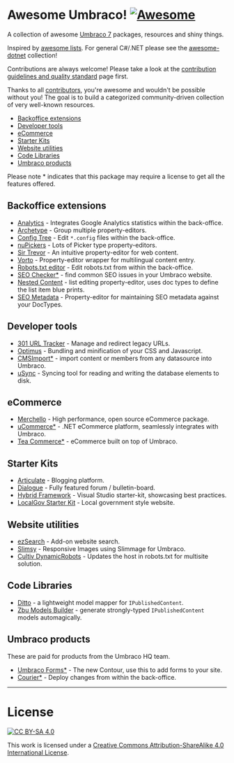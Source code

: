 # Awesome Umbraco! [![Awesome](https://cdn.rawgit.com/sindresorhus/awesome/d7305f38d29fed78fa85652e3a63e154dd8e8829/media/badge.svg)](https://github.com/sindresorhus/awesome)

A collection of awesome [Umbraco 7](http://umbraco.com/) packages, resources and shiny things.

Inspired by [awesome lists](https://github.com/sindresorhus/awesome). For general C#/.NET please see the [awesome-dotnet](https://github.com/quozd/awesome-dotnet/) collection!

Contributions are always welcome! Please take a look at the [contribution guidelines and quality standard](https://github.com/leekelleher/awesome-umbraco/blob/master/CONTRIBUTING.md) page first.

Thanks to all [contributors](https://github.com/leekelleher/awesome-umbraco/graphs/contributors), you're awesome and wouldn't be possible without you! The goal is to build a categorized community-driven collection of very well-known resources.

* [Backoffice extensions](#backoffice-extensions)
* [Developer tools](#developer-tools)
* [eCommerce](#ecommerce)
* [Starter Kits](#starter-kits)
* [Website utilities](#website-utilities)
* [Code Libraries](#code-libraries)
* [Umbraco products](#umbraco-products)

Please note * indicates that this package may require a license to get all the features offered.  

## Backoffice extensions

* [Analytics](http://our.umbraco.org/projects/backoffice-extensions/analytics) - Integrates Google Analytics statistics within the back-office.
* [Archetype](http://our.umbraco.org/projects/backoffice-extensions/archetype) - Group multiple property-editors. 
* [Config Tree](http://our.umbraco.org/projects/developer-tools/config-tree) - Edit `*.config` files within the back-office.
* [nuPickers](http://our.umbraco.org/projects/backoffice-extensions/nupickers) - Lots of Picker type property-editors.
* [Sir Trevor](http://our.umbraco.org/projects/backoffice-extensions/sir-trevor) - An intuitive property-editor for web content.
* [Vorto](http://our.umbraco.org/projects/backoffice-extensions/vorto) - Property-editor wrapper for multilingual content entry.
* [Robots.txt editor](https://our.umbraco.org/projects/developer-tools/robotstxt-editor) - Edit robots.txt from within the back-office.
* [SEO Checker*](http://soetemansoftware.nl/seo-checker) - find common SEO issues in your Umbraco website.
* [Nested Content](https://our.umbraco.org/projects/backoffice-extensions/nested-content/) - list editing property-editor, uses doc types to define the list item blue prints.
* [SEO Metadata](https://our.umbraco.org/projects/backoffice-extensions/seo-metadata-for-umbraco/) - Property-editor for maintaining SEO metadata against your DocTypes.

## Developer tools

* [301 URL Tracker](http://our.umbraco.org/projects/developer-tools/301-url-tracker) - Manage and redirect legacy URLs.
* [Optimus](http://our.umbraco.org/projects/developer-tools/optimus) - Bundling and minification of your CSS and Javascript.
* [CMSImport*](http://soetemansoftware.nl/cmsimport) - import content or members from any datasource into Umbraco.
* [uSync](https://our.umbraco.org/projects/developer-tools/usync/) - Syncing tool for reading and writing the database elements to disk.

## eCommerce

* [Merchello](http://www.merchello.com/) - High performance, open source eCommerce package.
* [uCommerce*](http://www.ucommerce.net/) - .NET eCommerce platform, seamlessly integrates with Umbraco.
* [Tea Commerce*](http://www.teacommerce.net/) - eCommerce built on top of Umbraco.

## Starter Kits

* [Articulate](http://our.umbraco.org/projects/starter-kits/articulate) - Blogging platform.
* [Dialogue](http://our.umbraco.org/projects/collaboration/dialogue) -  Fully featured forum / bulletin-board.
* [Hybrid Framework](http://our.umbraco.org/projects/developer-tools/hybrid-framework-for-umbraco-v7) - Visual Studio starter-kit, showcasing best practices.
* [LocalGov Starter Kit](http://our.umbraco.org/projects/starter-kits/localgov-starter-kit) - Local government style website.

## Website utilities

* [ezSearch](http://our.umbraco.org/projects/website-utilities/ezsearch) - Add-on website search.
* [Slimsy](http://our.umbraco.org/projects/website-utilities/slimsy) - Responsive Images using Slimmage for Umbraco.
* [Cultiv DynamicRobots](https://our.umbraco.org/projects/website-utilities/cultiv-dynamicrobots) - Updates the host in robots.txt for multisite solution.

## Code Libraries

* [Ditto](https://our.umbraco.org/projects/developer-tools/ditto/) - a lightweight model mapper for `IPublishedContent`.
* [Zbu Models Builder](https://github.com/zpqrtbnk/Zbu.ModelsBuilder) - generate strongly-typed `IPublishedContent` models automagically.

## Umbraco products

These are paid for products from the Umbraco HQ team.

* [Umbraco Forms*](http://umbraco.com/forms) - The new Contour, use this to add forms to your site.
* [Courier*](http://umbraco.com/products/more-add-ons/courier-2) - Deploy changes from within the back-office.

---

# License

[![CC BY-SA 4.0](https://i.creativecommons.org/l/by-sa/4.0/88x31.png)](http://creativecommons.org/licenses/by-sa/4.0/)

This work is licensed under a [Creative Commons Attribution-ShareAlike 4.0 International License](http://creativecommons.org/licenses/by-sa/4.0/).
